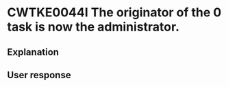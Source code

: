 # CWTKE0044I The originator of the 0 task is now the administrator.

## Explanation

## User response